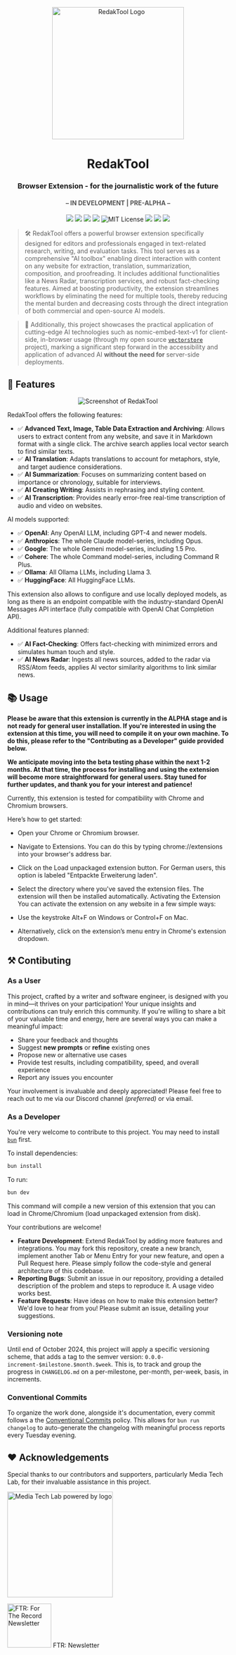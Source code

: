 <span align="center">
    <p align="center">
      <img src="./icons/logo.png" width="300" title="RedakTool Logo">
    </p>

  # RedakTool


  ### Browser Extension - for the journalistic work of the future

  <font color="#555">
  
  #### &ndash; IN DEVELOPMENT | PRE-ALPHA &ndash;

  </font>


  [![](https://img.shields.io/badge/features-navy?style=for-the-badge&logo=rocket)](#-features)  [![](https://img.shields.io/badge/usage-magenta?style=for-the-badge&logo=readdotcv)](#-usage)   [![](https://img.shields.io/badge/docs-darkmagenta?style=for-the-badge&logo=readme)](https://github.com/kyr0/redaktool/wiki) [![](https://img.shields.io/badge/contributing-darkslategray?style=for-the-badge&logo=react)](#%EF%B8%8F-contibuting) ![MIT License](https://img.shields.io/github/license/kyr0/ftr-ki-tools?style=for-the-badge) 
  [![](https://dcbadge.vercel.app/api/server/4wR9t7cdWc)](https://discord.gg/4wR9t7cdWc) [![](https://img.shields.io/badge/email-aron-cc0000?style=for-the-badge&logo=maildotru)](mailto:info@aron-homberg.de) [![](https://img.shields.io/badge/acknowledgements-cc0000?style=for-the-badge&logo=undertale)](#%EF%B8%8F-acknowledgements)

</span>

> 🛠️ RedakTool offers a powerful browser extension specifically designed for editors and professionals engaged in text-related research, writing, and evaluation tasks. This tool serves as a comprehensive "AI toolbox" enabling direct interaction with content on any website for extraction, translation, summarization, composition, and proofreading. It includes additional functionalities like a News Radar, transcription services, and robust fact-checking features. Aimed at boosting productivity, the extension streamlines workflows by eliminating the need for multiple tools, thereby reducing the mental burden and decreasing costs through the direct integration of both commercial and open-source AI models. 

> 🔬 Additionally, this project showcases the practical application of cutting-edge AI technologies such as nomic-embed-text-v1 for client-side, in-browser usage (through my open source [`vectorstore`](https://github.com/kyr0/vectorstore/) project), marking a significant step forward in the accessibility and application of advanced AI <strong>without the need for</strong> server-side deployments.

## 🌟 Features
<span align="center">

  ![Screenshot of RedakTool](./docs/images/redaktool_new_ui_3d.png)

</span>

RedakTool offers the following features:

- ✅ **Advanced Text, Image, Table Data Extraction and Archiving**: Allows users to extract content from any website, and save it in Markdown format with a single click. The archive search applies local  vector search to find similar texts.
-  ✅ **AI Translation**: Adapts translations to account for metaphors, style, and target audience considerations.
-  ✅ **AI Summarization**: Focuses on summarizing content based on importance or chronology, suitable for interviews.
-  ✅ **AI Creating Writing**: Assists in rephrasing and styling content.
-  ✅ **AI Transcription**: Provides nearly error-free real-time transcription of audio and video on websites.

AI models supported:
-  ✅ **OpenAI**: Any OpenAI LLM, including GPT-4 and newer models.
-  ✅ **Anthropics**: The whole Claude model-series, including Opus.
-  ✅ **Google**: The whole Gemeni model-series, including 1.5 Pro.
-  ✅ **Cohere**: The whole Command model-series, including Command R Plus.
-  ✅ **Ollama**: All Ollama LLMs, including Llama 3.
-  ✅ **HuggingFace**: All HuggingFace LLMs.

This extension also allows to configure and use locally deployed models, as long as there is an endpoint compatible with the industry-standard OpenAI Messages API interface (fully compatible with OpenAI Chat Completion API).
 
Additional features planned:
-  ✅ **AI Fact-Checking**: Offers fact-checking with minimized errors and simulates human touch and style.
-  ✅ **AI News Radar**: Ingests all news sources, added to the radar via RSS/Atom feeds, applies AI vector similarity algorithms to link similar news.

## 📚 Usage

**Please be aware that this extension is currently in the ALPHA stage and is not ready for general user installation. If you're interested in using the extension at this time, you will need to compile it on your own machine. To do this, please refer to the "Contributing as a Developer" guide provided below.**

**We anticipate moving into the beta testing phase within the next 1-2 months. At that time, the process for installing and using the extension will become more straightforward for general users. Stay tuned for further updates, and thank you for your interest and patience!**

Currently, this extension is tested for compatibility with Chrome and Chromium browsers. 

Here’s how to get started:

- Open your Chrome or Chromium browser.
- Navigate to Extensions. You can do this by typing chrome://extensions into your browser's address bar.
- Click on the Load unpackaged extension button. For German users, this option is labeled "Entpackte Erweiterung laden".
- Select the directory where you've saved the extension files. The extension will then be installed automatically.
Activating the Extension
You can activate the extension on any website in a few simple ways:

- Use the keystroke Alt+F on Windows or Control+F on Mac.
- Alternatively, click on the extension’s menu entry in Chrome's extension dropdown.

## ⚒️ Contibuting

### As a User 
This project, crafted by a writer and software engineer, is designed with you in mind—it thrives on your participation! Your unique insights and contributions can truly enrich this community. If you're willing to share a bit of your valuable time and energy, here are several ways you can make a meaningful impact:

- Share your feedback and thoughts
- Suggest **new prompts** or **refine** existing ones
- Propose new or alternative use cases
- Provide test results, including compatibility, speed, and overall experience
- Report any issues you encounter

Your involvement is invaluable and deeply appreciated!
Please feel free to reach out to me via our Discord channel *(preferred)* or via email.

### As a Developer

You're very welcome to contribute to this project. You may need to install [`bun`](https://bun.sh/) first.

To install dependencies:

```bash
bun install
```

To run:

```bash
bun dev
```

This command will compile a new version of this extension  that you can load in Chrome/Chromium (load unpackaged extension from disk).

Your contributions are welcome!

- **Feature Development**: Extend RedakTool by adding more features and integrations. You may fork this repository, create a new branch, implement another Tab or Menu Entry for your new feature, and open a Pull Request here. Please simply follow the code-style and general architecture of this codebase.
- **Reporting Bugs**: Submit an issue in our repository, providing a detailed description of the problem and steps to reproduce it. A usage video works best.
- **Feature Requests**: Have ideas on how to make this extension better? We'd love to hear from you! Please submit an issue, detailing your suggestions.

### Versioning note

Until end of October 2024, this project will apply a specific versioning scheme, that adds a tag to the semver version: 
`0.0.0-increment-$milestone.$month.$week`. This is, to track and group the progress in `CHANGELOG.md` on a per-milestone, per-month, per-week, basis, in increments.

### Conventional Commits

To organize the work done, alongside it's documentation, every commit follows a the [Conventional Commits](https://www.conventionalcommits.org/en/v1.0.0/) policy. This allows for `bun run changelog` to auto-generate the changelog with meaningful process reports every Tuesday evening. 

## ❤️ Acknowledgements

Special thanks to our contributors and supporters, particularly Media Tech Lab, for their invaluable assistance in this project.

<p>
<a href="https://www.media-lab.de/en/programs/media-tech-lab">
    <img src="https://raw.githubusercontent.com/media-tech-lab/.github/main/assets/mtl-powered-by.png" width="240" title="Media Tech Lab powered by logo">
</a>
</p>

<p>
  <img src="./icons/ftr_logo.png" width="100" title="FTR: For The Record Newsletter">
  FTR: Newsletter
</p>